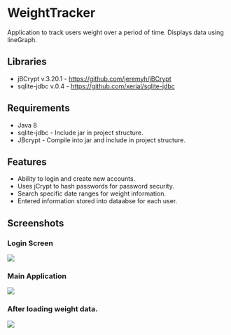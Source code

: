 # WeightTracker
Application to track users weight over a period of time. Displays data using lineGraph.

Libraries
-------
- jBCrypt v.3.20.1 - https://github.com/jeremyh/jBCrypt
- sqlite-jdbc v.0.4 - https://github.com/xerial/sqlite-jdbc

Requirements
-------
- Java 8
- sqlite-jdbc - Include jar in project structure.
- JBcrypt - Compile into jar and include in project structure.

Features
-------
- Ability to login and create new accounts.
- Uses jCrypt to hash passwords for password security. 
- Search specific date ranges for weight information. 
- Entered information stored into dataabse for each user.

Screenshots
-------
### Login Screen
![](https://i.imgur.com/KoG1FPE.png)
### Main Application
![](https://i.imgur.com/3Ri8D3v.png)
### After loading weight data.
![](https://i.imgur.com/8u5QWjw.png)
